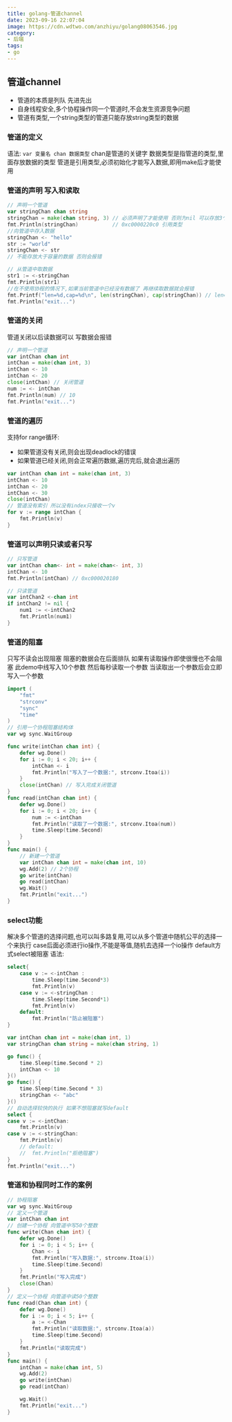 ```yaml
---
title: golang-管道channel
date: 2023-09-16 22:07:04
image: https://cdn.wdtwo.com/anzhiyu/golang08063546.jpg
category: 
- 后端
tags: 
- go
---
```


## 管道channel

- 管道的本质是列队 先进先出
- 自身线程安全,多个协程操作同一个管道时,不会发生资源竞争问题
- 管道有类型,一个string类型的管道只能存放string类型的数据

### 管道的定义
语法: `var 变量名 chan 数据类型`
chan是管道的关键字
数据类型是指管道的类型,里面存放数据的类型
管道是引用类型,必须初始化才能写入数据,即用make后才能使用

### 管道的声明 写入和读取
```go
// 声明一个管道
var stringChan chan string
stringChan = make(chan string, 3) // 必须声明了才能使用 否则为nil 可以存放3个string类型数据
fmt.Println(stringChan)           // 0xc0000220c0 引用类型
//向管道中存入数据
stringChan <- "hello"
str := "world"
stringChan <- str
// 不能存放大于容量的数据 否则会报错

// 从管道中取数据
str1 := <-stringChan
fmt.Println(str1)
//在不使用协程的情况下,如果当前管道中已经没有数据了 再继续取数据就会报错
fmt.Printf("len=%d,cap=%d\n", len(stringChan), cap(stringChan)) // len=2,cap=3
fmt.Println("exit...")
```

### 管道的关闭
管道关闭以后读数据可以 写数据会报错
```go
// 声明一个管道
var intChan chan int
intChan = make(chan int, 3)
intChan <- 10
intChan <- 20
close(intChan) // 关闭管道
num := <- intChan
fmt.Println(num) // 10
fmt.Println("exit...")
```

### 管道的遍历
支持for range循环:
- 如果管道没有关闭,则会出现deadlock的错误
- 如果管道已经关闭,则会正常遍历数据,遍历完后,就会退出遍历

```go
var intChan chan int = make(chan int, 3)
intChan <- 10
intChan <- 20
intChan <- 30
close(intChan)
// 管道没有索引 所以没有index只接收一个v
for v := range intChan {
    fmt.Println(v)
}
```

### 管道可以声明只读或者只写
```go
// 只写管道
var intChan chan<- int = make(chan<- int, 3)
intChan <- 10
fmt.Println(intChan) // 0xc000020180

// 只读管道
var intChan2 <-chan int
if intChan2 != nil {
    num1 := <-intChan2
    fmt.Println(num1)
}
```

### 管道的阻塞
只写不读会出现阻塞 阻塞的数据会在后面排队 如果有读取操作即使很慢也不会阻塞
此demo中线写入10个参数 然后每秒读取一个参数 当读取出一个参数后会立即写入一个参数
```go
import (
	"fmt"
	"strconv"
	"sync"
	"time"
)
// 引用一个协程阻塞结构体
var wg sync.WaitGroup

func write(intChan chan int) {
	defer wg.Done()
	for i := 0; i < 20; i++ {
		intChan <- i
		fmt.Println("写入了一个数据:", strconv.Itoa(i))
	}
    close(intChan) // 写入完成关闭管道
}
func read(intChan chan int) {
	defer wg.Done()
	for i := 0; i < 20; i++ {
		num := <-intChan
		fmt.Println("读取了一个数据:", strconv.Itoa(num))
		time.Sleep(time.Second)
	}
}
func main() {
    // 新建一个管道
	var intChan chan int = make(chan int, 10)
	wg.Add(2) // 2个协程
	go write(intChan)
	go read(intChan)
	wg.Wait()
	fmt.Println("exit...")
}
```

### select功能
解决多个管道的选择问题,也可以叫多路复用,可以从多个管道中随机公平的选择一个来执行
case后面必须进行io操作,不能是等值,随机去选择一个io操作
default方式select被阻塞
语法:
```go
select{
    case v := <-intChan :
        time.Sleep(time.Second*3)
        fmt.Println(v)
    case v := <-stringChan :
        time.Sleep(time.Second*1)
        fmt.Println(v)
    default:
        fmt.Println("防止被阻塞")
}

```
```go
var intChan chan int = make(chan int, 1)
var stringChan chan string = make(chan string, 1)

go func() {
    time.Sleep(time.Second * 2)
    intChan <- 10
}()
go func() {
    time.Sleep(time.Second * 3)
    stringChan <- "abc"
}()
// 自动选择较快的执行 如果不想阻塞就写default
select {
case v := <-intChan:
    fmt.Println(v)
case v := <-stringChan:
    fmt.Println(v)
    // default:
    // 	fmt.Println("拒绝阻塞")
}
fmt.Println("exit...")
```




### 管道和协程同时工作的案例
```go
// 协程阻塞
var wg sync.WaitGroup
// 定义一个管道
var intChan chan int
// 创建一个协程 向管道中写50个整数
func write(Chan chan int) {
	defer wg.Done()
	for i := 0; i < 5; i++ {
		Chan <- i
		fmt.Println("写入数据:", strconv.Itoa(i))
		time.Sleep(time.Second)
	}
	fmt.Println("写入完成")
	close(Chan)
}
// 定义一个协程 向管道中读50个整数
func read(Chan chan int) {
	defer wg.Done()
	for i := 0; i < 5; i++ {
		a := <-Chan
		fmt.Println("读取数据:", strconv.Itoa(a))
		time.Sleep(time.Second)
	}
	fmt.Println("读取完成")
}
func main() {
	intChan = make(chan int, 5)
	wg.Add(2)
	go write(intChan)
	go read(intChan)

	wg.Wait()
	fmt.Println("exit...")
}
```

